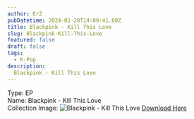 ```yaml
---
author: ErZ
pubDatetime: 2024-01-28T14:09:41.00Z
title: Blackpink - Kill This Love
slug: Blackpink-Kill-This-Love
featured: false
draft: false
tags:
  - K-Pop
description:
  Blackpink - Kill This Love
---
```

Type: EP<br>
Name: Blackpink - Kill This Love<br>
Collection Image: ![Blackpink - Kill This Love](https://ucarecdn.com/d4f196dc-315a-46c2-9723-58ba362fd0a4/-/preview/300x300/-/quality/smart_retina/-/format/auto/)
[Download Here](https://cuty.io/BPKillThLove)